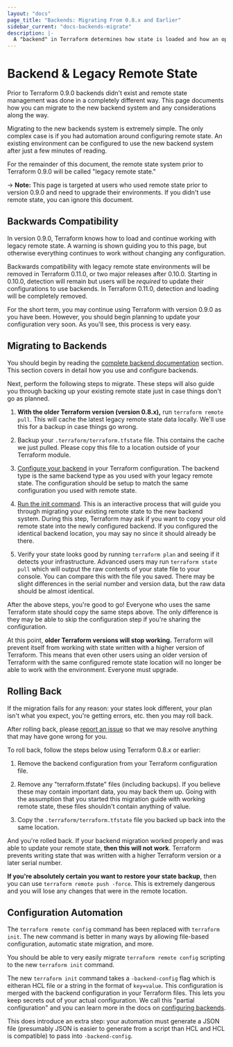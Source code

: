 ```yaml
---
layout: "docs"
page_title: "Backends: Migrating From 0.8.x and Earlier"
sidebar_current: "docs-backends-migrate"
description: |-
  A "backend" in Terraform determines how state is loaded and how an operation such as `apply` is executed. This abstraction enables non-local file state storage, remote execution, etc.
---
```


# Backend & Legacy Remote State

Prior to Terraform 0.9.0 backends didn't exist and remote state management
was done in a completely different way. This page documents how you can
migrate to the new backend system and any considerations along the way.

Migrating to the new backends system is extremely simple. The only complex
case is if you had automation around configuring remote state. An existing
environment can be configured to use the new backend system after just
a few minutes of reading.

For the remainder of this document, the remote state system prior to
Terraform 0.9.0 will be called "legacy remote state."

-> **Note:** This page is targeted at users who used remote state prior
to version 0.9.0 and need to upgrade their environments. If you didn't
use remote state, you can ignore this document.

## Backwards Compatibility

In version 0.9.0, Terraform knows how to load and continue working with
legacy remote state. A warning is shown guiding you to this page, but
otherwise everything continues to work without changing any configuration.

Backwards compatibility with legacy remote state environments will be
removed in Terraform 0.11.0, or two major releases after 0.10.0. Starting
in 0.10.0, detection will remain but users will be _required_ to update
their configurations to use backends. In Terraform 0.11.0, detection and
loading will be completely removed.

For the short term, you may continue using Terraform with version 0.9.0
as you have been. However, you should begin planning to update your configuration
very soon. As you'll see, this process is very easy.

## Migrating to Backends

You should begin by reading the [complete backend documentation](/docs/backends)
section. This section covers in detail how you use and configure backends.

Next, perform the following steps to migrate. These steps will also guide
you through backing up your existing remote state just in case things don't
go as planned.

1. **With the older Terraform version (version 0.8.x),** run `terraform remote pull`. This
will cache the latest legacy remote state data locally. We'll use this for
a backup in case things go wrong.

1. Backup your `.terraform/terraform.tfstate` file. This contains the
cache we just pulled. Please copy this file to a location outside of your
Terraform module.

1. [Configure your backend](/docs/backends/config.html) in your Terraform
configuration. The backend type is the same backend type as you used with
your legacy remote state. The configuration should be setup to match the
same configuration you used with remote state.

1. [Run the init command](/docs/backends/init.html). This is an interactive
process that will guide you through migrating your existing remote state
to the new backend system. During this step, Terraform may ask if you want
to copy your old remote state into the newly configured backend. If you
configured the identical backend location, you may say no since it should
already be there.

1. Verify your state looks good by running `terraform plan` and seeing if
it detects your infrastructure. Advanced users may run `terraform state pull`
which will output the raw contents of your state file to your console. You
can compare this with the file you saved. There may be slight differences in
the serial number and version data, but the raw data should be almost identical.

After the above steps, you're good to go! Everyone who uses the same
Terraform state should copy the same steps above. The only difference is they
may be able to skip the configuration step if you're sharing the configuration.

At this point, **older Terraform versions will stop working.** Terraform
will prevent itself from working with state written with a higher version
of Terraform. This means that even other users using an older version of
Terraform with the same configured remote state location will no longer
be able to work with the environment. Everyone must upgrade.

## Rolling Back

If the migration fails for any reason: your states look different, your
plan isn't what you expect, you're getting errors, etc. then you may roll back.

After rolling back, please [report an issue](https://github.com/hashicorp/terraform)
so that we may resolve anything that may have gone wrong for you.

To roll back, follow the steps below using Terraform 0.8.x or earlier:

1. Remove the backend configuration from your Terraform configuration file.

2. Remove any "terraform.tfstate" files (including backups). If you believe
these may contain important data, you may back them up. Going with the assumption
that you started this migration guide with working remote state, these files
shouldn't contain anything of value.

3. Copy the `.terraform/terraform.tfstate` file you backed up back into
the same location.

And you're rolled back. If your backend migration worked properly and was
able to update your remote state, **then this will not work**. Terraform
prevents writing state that was written with a higher Terraform version
or a later serial number.

**If you're absolutely certain you want to restore your state backup**,
then you can use `terraform remote push -force`. This is extremely dangerous
and you will lose any changes that were in the remote location.

## Configuration Automation

The `terraform remote config` command has been replaced with
`terraform init`. The new command is better in many ways by allowing file-based
configuration, automatic state migration, and more.

You should be able to very easily migrate `terraform remote config`
scripting to the new `terraform init` command.

The new `terraform init` command takes a `-backend-config` flag which is
eitheran HCL file or a string in the format of `key=value`. This configuration
is merged with the backend configuration in your Terraform files.
This lets you keep secrets out of your actual configuration.
We call this "partial configuration" and you can learn more in the
docs on [configuring backends](/docs/backends/config.html).

This does introduce an extra step: your automation must generate a
JSON file (presumably JSON is easier to generate from a script than HCL
and HCL is compatible) to pass into `-backend-config`.
